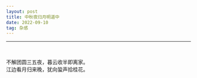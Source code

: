 ```yaml
---
layout: post
title: 中秋夜归月明道中
date: 2022-09-10
tag: 杂感
---
```


---

<br>

不解团圆三五夜，暮云收半即离家。  
江边看月归来晚，犹向蛩声拾桂花。


<br>
<br>

